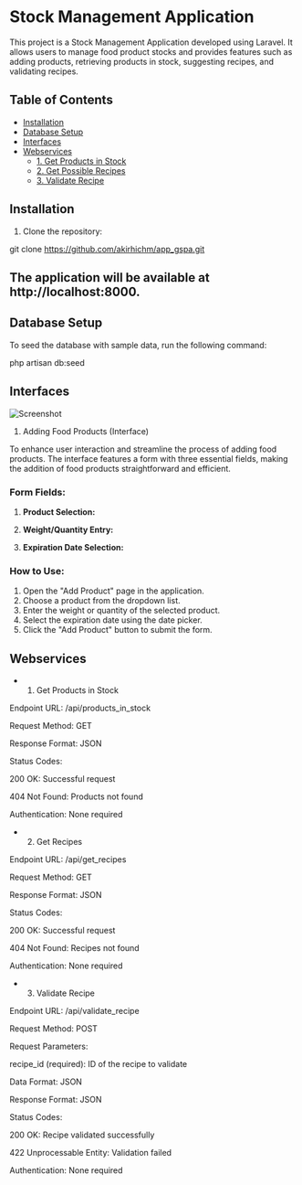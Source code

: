 # Stock Management Application

This project is a Stock Management Application developed using Laravel. It allows users to manage food product stocks and provides features such as adding products, retrieving products in stock, suggesting recipes, and validating recipes.

## Table of Contents

- [Installation](#installation)
- [Database Setup](#database-setup)
- [Interfaces](#Interfaces)
- [Webservices](#webservices)
  - [1. Get Products in Stock](#1-get-products-in-stock)
  - [2. Get Possible Recipes](#2-get-possible-recipes)
  - [3. Validate Recipe](#3-validate-recipe)

## Installation

1. Clone the repository:

git clone https://github.com/akirhichm/app_gspa.git

## The application will be available at http://localhost:8000.

## Database Setup
To seed the database with sample data, run the following command:

php artisan db:seed

## Interfaces
![Screenshot](/screenshots/interface.png)

1. Adding Food Products (Interface)

To enhance user interaction and streamline the process of adding food products. 
The interface features a form with three essential fields, making the addition of food products straightforward and efficient.

### Form Fields:

1. **Product Selection:**

2. **Weight/Quantity Entry:**

3. **Expiration Date Selection:**
 
### How to Use:

1. Open the "Add Product" page in the application.
2. Choose a product from the dropdown list.
3. Enter the weight or quantity of the selected product.
4. Select the expiration date using the date picker.
5. Click the "Add Product" button to submit the form.



## Webservices
- 1. Get Products in Stock

Endpoint URL: /api/products_in_stock

Request Method: GET

Response Format: JSON

Status Codes:

200 OK: Successful request

404 Not Found: Products not found

Authentication: None required

- 2. Get Recipes

Endpoint URL: /api/get_recipes

Request Method: GET

Response Format: JSON

Status Codes:

200 OK: Successful request

404 Not Found: Recipes not found

Authentication: None required

- 3. Validate Recipe

Endpoint URL: /api/validate_recipe

Request Method: POST

Request Parameters:

recipe_id (required): ID of the recipe to validate

Data Format: JSON

Response Format: JSON

Status Codes:

200 OK: Recipe validated successfully

422 Unprocessable Entity: Validation failed

Authentication: None required

